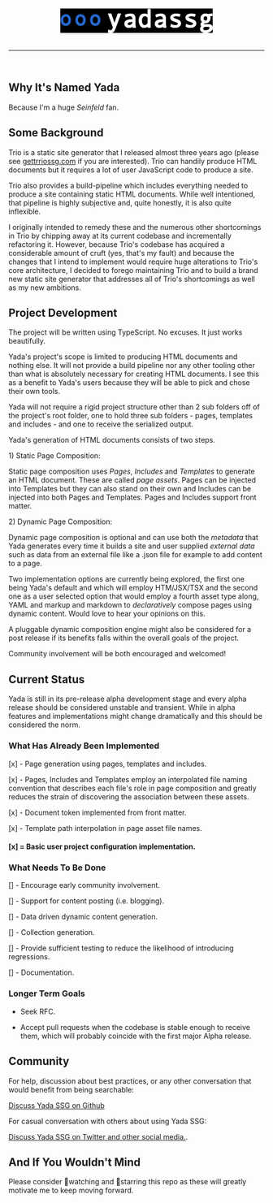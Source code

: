 <br>
<br>
<div align=center>
    <img src="github/readmeheader.png" alt="README Header">
</div>
<br>
<hr color="grey">
<br>

## Why It's Named Yada

Because I'm a huge _Seinfeld_ fan.

## Some Background

Trio is a static site generator that I released almost three years ago (please see <span style="color:#33A2FF"><a href="https://gettriossg.com">gettrriossg.com</a></span> if you are interested</span>). Trio can handily produce HTML documents but it requires a lot of user JavaScript code to produce a site.

Trio also provides a build-pipeline which includes everything needed to produce a site containing static HTML documents. While well intentioned, that pipeline is highly subjective and, quite honestly, it is also quite inflexible.

I originally intended to remedy these and the numerous other shortcomings in Trio by chipping away at its current codebase and incrementally refactoring it. However, because Trio's codebase has acquired a considerable amount of cruft (yes, that's my fault) and because the changes that I intend to implement would require huge alterations to Trio's core architecture, I decided to forego maintaining Trio and to build a brand new static site generator that addresses all of Trio's shortcomings as well as my new ambitions.

## Project Development

The project will be written using TypeScript. No excuses. It just works beautifully.

Yada's project's scope is limited to producing HTML documents and nothing else. It will not provide a build pipeline nor any other tooling other than what is absolutely necessary for creating HTML documents. I see this as a benefit to Yada's users because they will be able to pick and chose their own tools.

Yada will not require a rigid project structure other than 2 sub folders off of the project's root folder, one to hold three sub folders - pages, templates and includes - and one to receive the serialized output.

Yada's generation of HTML documents consists of two steps.

1\) Static Page Composition:

Static page composition uses _Pages_, _Includes_ and _Templates_ to generate an HTML document. These are called _page assets_. Pages can be injected into Templates but they can also stand on their own and Includes can be injected into both Pages and Templates. Pages and Includes support front matter.

2\) Dynamic Page Composition:

Dynamic page composition is optional and can use both the _metadata_ that Yada generates every time it builds a site and user supplied _external data_ such as data from an external file like a .json file for example to add content to a page.

Two implementation options are currently being explored, the first one being Yada's default and which will employ HTM/JSX/TSX and the second one as a user selected option that would employ a fourth asset type along, YAML and markup and markdown to _declaratively_ compose pages using dynamic content. Would love to hear your opinions on this.

A pluggable dynamic composition engine might also be considered for a post release if its benefits falls within the overall goals of the project.

Community involvement will be both encouraged and welcomed!

## Current Status

Yada is still in its pre-release alpha development stage and every alpha release should be considered unstable and transient. While in alpha features and implementations might change dramatically and this should be considered the norm.

### What Has Already Been Implemented

[x] - Page generation using pages, templates and includes.

[x] - Pages, Includes and Templates employ an interpolated file naming convention that describes each file's role in page composition and greatly reduces the strain of discovering the association between these assets.

[x] - Document token implemented from front matter.

[x] - Template path interpolation in page asset file names.

#### [x] = Basic user project configuration implementation.

### What Needs To Be Done

[] - Encourage early community involvement.

[] - Support for content posting (i.e. blogging).

[] - Data driven dynamic content generation.

[] - Collection generation.

[] - Provide sufficient testing to reduce the likelihood of introducing regressions.

[] - Documentation.

### Longer Term Goals

- Seek RFC.

- Accept pull requests when the codebase is stable enough to receive them, which will probably coincide with the first major Alpha release.

## Community

For help, discussion about best practices, or any other conversation that would benefit from being searchable:

[Discuss Yada SSG on Github](https://github.com/4awpawz/yada/discussions)

For casual conversation with others about using Yada SSG:

[Discuss Yada SSG on Twitter and other social media.](https://twitter.com).

## And If You Wouldn't Mind

Please consider 👀watching and 🌟starring this repo as these will greatly motivate me to keep moving forward.
